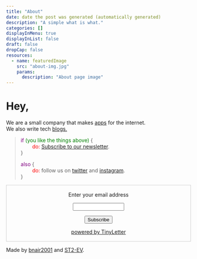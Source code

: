```yaml
---
title: "About"
date: date the post was generated (automatically generated)
description: "A simple what is what."
categories: []
displayInMenu: true
displayInList: false
draft: false
dropCap: false
resources:
  - name: featuredImage
    src: "about-img.jpg"
    params:
      description: "About page image"
---
```


# Hey,

We are a small company that makes [apps](https://www.google.com) for the internet.  
We also write tech [blogs.](/)

> <span style="color:purple;">if</span> <span style="color:green;">(you like the things above) </span>
> {  
>  &nbsp;&nbsp;&nbsp;&nbsp;&nbsp;&nbsp;&nbsp;&nbsp;<span style="color:red;">do:</span> [Subscribe to our newsletter](https://tinyletter.com/danklabs).  
>  } <br/>
>
> <span style="color:purple;">also</span>
> {  
>  &nbsp;&nbsp;&nbsp;&nbsp;&nbsp;&nbsp;&nbsp;&nbsp;<span style="color:red;">do:</span> follow us on [twitter](https://twitter.com/danklabs1) and [instagram](https://www.instagram.com/danklabs5/).  
>  }

 <form style="border:1px solid #ccc;padding:3px;text-align:center;" action="https://tinyletter.com/danklabs" method="post" target="popupwindow" onsubmit="window.open('https://tinyletter.com/danklabs', 'popupwindow', 'scrollbars=yes,width=800,height=600');return true"><p><label for="tlemail">Enter your email address</label></p><p><input type="text" style="width:140px" name="email" id="tlemail" /></p><input type="hidden" value="1" name="embed"/><input type="submit" value="Subscribe" /><p><a href="https://tinyletter.com" target="_blank">powered by TinyLetter</a></p></form>

Made by [bnair2001](https://github.com/bnair2001) and [ST2-EV](https://github.com/ST2-EV).
